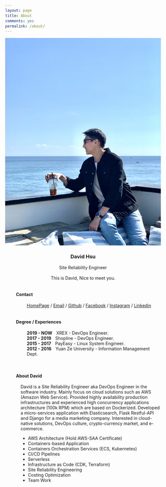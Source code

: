 ```yaml
---
layout: page
title: About
comments: yes
permalink: /about/
---
```



<img src="/images/avator.jpg">

<h3 style="text-align: center;">
	David Hsu</h3>
<div style="text-align: center;">
	Site Reliability Engineer</div>
<div>
	<b><br /></b></div>
<div style="text-align: center;">
	This is David, Nice to meet you.</div><br />
<h4 style="margin-left: 35px;">Contact</h4>
<div style="margin-left: 70px;">
<a href="https://davidh83110.com" target="_blank">HomePage</a> / <a href="mailto:davidh83110@gmail.com" target="_blank">Email</a> / <a href="https://github.com/davidh83110/" target="_blank">Github</a> / <a href="https://www.facebook.com/ben12567" target="_blank">Facebook</a> / <a href="https://instagram.com/davidh.110/" target="_blank">Instagram</a> / <a href="https://tw.linkedin.com/in/david-hsu-b1136112b" target="_blank">Linkedin</a>&nbsp;</div>
<br />
<h4 style="margin-left: 35px;">Degree / Experiences</h4>
<div>
<div style="margin-left: 70px;">
	<b> 2019 - NOW  &nbsp; &nbsp;</b>XREX - DevOps Engineer.</div>
<div style="margin-left: 70px;">
	<b> 2017 - 2019  &nbsp; &nbsp;</b>Shopline - DevOps Engineer.</div>
<div style="margin-left: 70px;">
	<b> 2015 - 2017 &nbsp; &nbsp;</b>PayEasy - Linux System Engineer.</div>
<div style="margin-left: 70px;">
	<b> 2012 - 2016 &nbsp; &nbsp;</b>Yuan Ze University - Information Management Dept.</div>
</div>
<div>
	<br />
<br /></div>
<h4 style="margin-left: 35px;">About David</h4>
<div style="margin-left: 50px;">


David is a Site Reliability Engineer aka DevOps Engineer in the software industry. Mainly focus on cloud solutions such as AWS (Amazon Web Service). Provided highly availability production infrastructures and experienced high concurrency applications architecture (100k RPM) which are based on Dockerized. Developed a micro-services application with Elasticsearch, Flask Restful-API and Django for a media marketing company. Interested in cloud-native solutions, DevOps culture, crypto-currency market, and e-commerce.


- AWS Architecture (Hold AWS-SAA Certificate)
- Containers-based Application
- Containers Orchestration Services (ECS, Kubernetes)
- CI/CD Pipelines
- Serverless
- Infrastructure as Code (CDK, Terraform)
- Site Reliability Engineering
- Costing Optimization
- Team Work


<div style="clear: both;">
</div>
</div>

